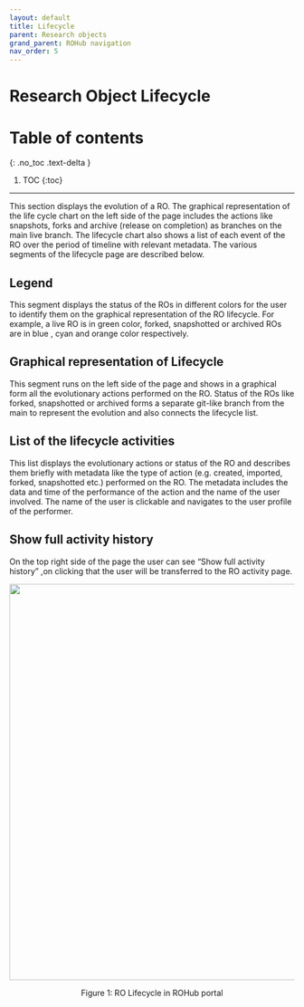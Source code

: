 ```yaml
---
layout: default
title: Lifecycle
parent: Research objects
grand_parent: ROHub navigation
nav_order: 5
---
```


# Research Object Lifecycle

# Table of contents
{: .no_toc .text-delta }

1. TOC
{:toc}

---
This section displays the evolution of a RO. The graphical representation of the life cycle chart on the left side of the page includes the actions like snapshots, forks and archive (release on completion) as branches on the main live branch. The lifecycle chart also shows a list of each event of the RO over the period of timeline with relevant metadata. The various segments of the lifecycle page are described below.

## Legend
This segment displays the status of the ROs in different colors for the user to identify them on the graphical representation of the RO lifecycle. For example, a live RO is in green color, forked, snapshotted or archived ROs are in blue , cyan and orange color respectively.

## Graphical representation of Lifecycle
This segment runs on the left side of the page and shows in a graphical form all the evolutionary actions performed on the RO. Status of the ROs like forked, snapshotted or archived forms a separate git-like branch from the main to represent the evolution and also connects the lifecycle list.

## List of the lifecycle activities
This list displays the evolutionary actions or status of the RO and describes them briefly with metadata like the type of action (e.g. created, imported, forked, snapshotted etc.) performed on the RO. The metadata includes the data and time of the performance of the action and the name of the user involved. The name of the user is clickable and navigates to the user profile of the performer.

## Show full activity history
On the top right side of the page the user can see “Show full activity history” ,on clicking that the user will be transferred to the RO activity page.


<p align="center"> <img src="https://box.psnc.pl/f/48df95336a/?raw=1" width="700"> </p>
<div align="center"> Figure 1: RO Lifecycle in ROHub portal </div>
